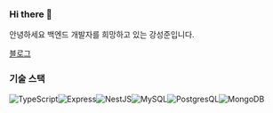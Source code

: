 ### Hi there 👋


안녕하세요 백엔드 개발자를 희망하고 있는 강성준입니다.

[블로그](https://comeintostout.github.io/)

### 기술 스택

<img alt="TypeScript" src ="https://img.shields.io/badge/TypeScript-3178C6.svg?&style=for-the-badge&logo=TypeScript&logoColor=white"/><img alt="Express" src ="https://img.shields.io/badge/Express-000000.svg?&style=for-the-badge&logo=Express&logoColor=white"/><img alt="NestJS" src ="https://img.shields.io/badge/nestjs-E0234E?style=for-the-badge&logo=nestjs&logoColor=white"/><img alt="MySQL" src ="https://img.shields.io/badge/MySQL-4479A1.svg?&style=for-the-badge&logo=MySQL&logoColor=white"/><img alt="PostgresQL" src ="https://img.shields.io/badge/PostgreSQL-316192?style=for-the-badge&logo=postgresql&logoColor=white"/><img alt="MongoDB" src ="https://img.shields.io/badge/MongoDB-47A248.svg?&style=for-the-badge&logo=MongoDB&logoColor=white"/>



<!--
**comeintostout/comeintostout** is a ✨ _special_ ✨ repository because its `README.md` (this file) appears on your GitHub profile.

Here are some ideas to get you started:

- 🔭 I’m currently working on ...
- 🌱 I’m currently learning ...
- 👯 I’m looking to collaborate on ...
- 🤔 I’m looking for help with ...
- 💬 Ask me about ...
- 📫 How to reach me: ...
- 😄 Pronouns: ...
- ⚡ Fun fact: ...
-->
